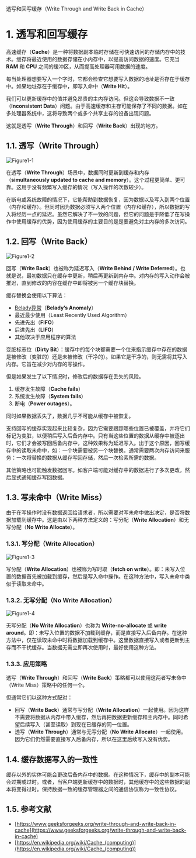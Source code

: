 <section id="title">透写和回写缓存（Write Through and Write Back in Cache）</section>

# 1. 透写和回写缓存

高速缓存（**Cache**）是一种将数据副本临时存储在可快速访问的存储内存中的技术。缓存将最近使用的数据存储在小内存中，以提高访问数据的速度。它充当 **RAM** 和 **CPU** 之间的缓冲区，从而提高处理器可用数据的速度。

每当处理器想要写入一个字时，它都会检查它想要写入数据的地址是否存在于缓存中。如果地址存在于缓存中，即写入命中（**Write Hit**）。

我们可以更新缓存中的值并避免昂贵的主内存访问。但这会导致数据不一致（**Inconsistent Data**）问题。由于高速缓存和主存可能保存了不同的数据。如在多处理器系统中，这将导致两个或多个共享主存的设备出现问题。

这就是透写（**Write Through**）和回写（**Write Back**）出现的地方。

## 1.1. 透写（Write Through）

![Figure1-1](Figure1-1.png)

在透写（**Write Through**）场景中，数据同时更新到缓存和内存（**simultaneously updated to cache and memory**）。这个过程更简单、更可靠。这用于没有频繁写入缓存的情况（写入操作的次数较少）。

在断电或系统故障的情况下，它能帮助到数据恢复，因为数据以及写入到两个位置（内存和缓存）。但同时因为数据必须写入两个位置（内存和缓存），所以数据的写入将经历一点的延迟。虽然它解决了不一致的问题，但它的问题是于降低了在写操作中使用缓存的优势，因为使用缓存的主要目的是是要避免对主内存的多次访问。

## 1.2. 回写（Write Back）

![Figure1-2](Figure1-2.png)

回写（**Write Back**）也被称为延迟写入（**Write Behind / Write Deferred**）。也就是说，最初数据只在缓存中更新，稍后再更新到内存中。对内存的写入动作会被推迟，直到修改的内容在缓存中即将被另一个缓存块替换。

缓存替换会使用以下算法：

* [Belady异常](https://www.geeksforgeeks.org/beladys-anomaly-in-page-replacement-algorithms)（**Belady’s Anomaly**）
* 最近最少使用（Least Recently Used Algorithm）
* 先进先出（**FIFO**）
* 后进先出（**LIFO**)
* 其他取决于应用程序的算法

变脏标志位（**Dirty Bit**）：缓存中的每个块都需要一个位来指示缓存中存在的数据是被修改（变脏的）还是未被修改（干净的）。如果它是干净的，则无需将其写入内存。它旨在减少对内存的写操作。

但是如果发生了以下情况时，修改后的数据存在丢失的风险。
1. 缓存发生故障（**Cache fails**）
2. 系统发生故障（**System fails**）
3. 断电（**Power outages**）。
   
同时如果数据丢失了，数据几乎不可能从缓存中被恢复。

支持回写的缓存实现起来比较复杂，因为它需要跟踪哪些位置已被覆盖，并将它们标记为变脏，以便稍后写入后备内存中。只有当这些位置的数据从缓存中被逐出时，它们才会被写回后备内存中，这种效果称为延迟写入。出于这个原因，回写缓存中的读取未命中，如：一个块需要被另一个块替换。通常需要两次内存访问来服务：一次将替换的数据从缓存写回存储，然后一次检索所需的数据。

其他策略也可能触发数据回写。如客户端可能对缓存中的数据进行了多次更改，然后显式通知缓存写回数据。

## 1.3. 写未命中（Write Miss）

由于在写操作时没有数据返回给请求者，所以需要对写未命中做出决定，是否将数据加载到缓存中。这是由以下两种方法定义的：写分配（**Write Allocation**）和无写分配（**No Write Allocate**）。

### 1.3.1. 写分配（Write Allocation）

![Figure1-3](Figure1-3.png)

写分配（**Write Allocation**）也被称为写时取（**fetch on write**）。即：未写入位置的数据首先被加载到缓存，然后是写入命中操作。在这种方法中，写入未命中类似于读取未命中。

### 1.3.2. 无写分配（No Write Allocation）

![Figure1-4](Figure1-4.png)

无写分配（**No Write Allocation**）也称为 **Write-no-allocate** 或 **write around**。即：未写入位置的数据不加载到缓存，而是直接写入后备内存。在这种方法中，仅在读取未命中时将数据加载到缓存中。这里数据直接写入或者更新到主存而不干扰缓存。当数据无需立即再次使用时，最好使用这种方法。

### 1.3.3. 应用策略

透写（**Write Through**）和回写（**Write Back**）策略都可以使用这两者写未命中（Write Miss）策略中的任何一个。

但通常它们以这种方式配对：

* 回写（**Write Back**）通常与写分配（**Write Allocation**）一起使用。因为这样不需要将数据从内存中带入缓存，然后再把数据更新缓存和主内存中。同时希望后续写入（甚至读取）到现在已缓存的同一位置。
* 透写（**Write Through**）通常与无写分配（**No Write Allocate**）一起使用。因为它们仍然需要直接写入后备内存，所以在这里后续写入没有优势。

## 1.4. 缓存数据写入的一致性

缓存以外的实体可能会更改后备内存中的数据。在这种情况下，缓存中的副本可能会过期或过时。或者，当客户端更新缓存中的数据时，其他缓存中的这些数据的副本将变得过时。保持数据一致的缓存管理器之间的通信协议称为一致性协议。

## 1.5. 参考文献

* [https://www.geeksforgeeks.org/write-through-and-write-back-in-cache](https://www.geeksforgeeks.org/write-through-and-write-back-in-cache)
* [https://en.wikipedia.org/wiki/Cache_(computing)](https://en.wikipedia.org/wiki/Cache_(computing))